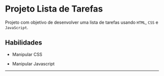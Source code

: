 # Projeto Lista de Tarefas

Projeto com objetivo de desenvolver uma lista de tarefas usando `HTML`, `CSS` e `JavaScript`.

## Habilidades

- Manipular CSS

- Manipular Javascript

---
